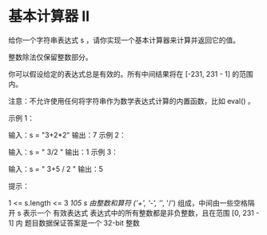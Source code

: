 # 基本计算器 II

给你一个字符串表达式 s ，请你实现一个基本计算器来计算并返回它的值。

整数除法仅保留整数部分。

你可以假设给定的表达式总是有效的。所有中间结果将在 [-231, 231 - 1] 的范围内。

注意：不允许使用任何将字符串作为数学表达式计算的内置函数，比如 eval() 。

示例 1：

输入：s = "3+2*2"
输出：7
示例 2：

输入：s = " 3/2 "
输出：1
示例 3：

输入：s = " 3+5 / 2 "
输出：5

提示：

1 <= s.length <= 3 *105
s 由整数和算符 ('+', '-', '*', '/') 组成，中间由一些空格隔开
s 表示一个 有效表达式
表达式中的所有整数都是非负整数，且在范围 [0, 231 - 1] 内
题目数据保证答案是一个 32-bit 整数
